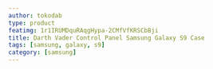 ```yaml
---
author: tokodab
type: product
featimg: 1r1IRUMDquRAqgHypa-2CMfVfKRSCbBji
title: Darth Vader Control Panel Samsung Galaxy S9 Case
tags: [samsung, galaxy, s9]
category: [samsung]
---
```

